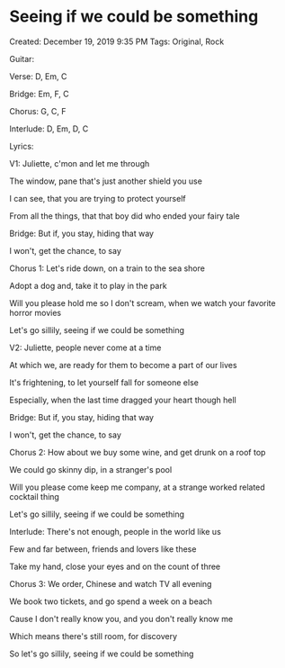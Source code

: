 # Seeing if we could be something

Created: December 19, 2019 9:35 PM
Tags: Original, Rock

Guitar:

Verse: D, Em, C

Bridge: Em, F, C

Chorus: G, C, F

Interlude: D, Em, D, C

Lyrics:

V1: Juliette, c'mon and let me through

The window, pane that's just another shield you use

I can see, that you are trying to protect yourself

From all the things, that that boy did who ended your fairy tale

Bridge: But if, you stay, hiding that way

I won't, get the chance, to say

Chorus 1: Let's ride down, on a train to the sea shore

Adopt a dog and, take it to play in the park

Will you please hold me so I don't scream, when we watch your favorite horror movies

Let's go sillily, seeing if we could be something

V2: Juliette, people never come at a time

At which we, are ready for them to become a part of our lives

It's frightening, to let yourself fall for someone else

Especially, when the last time dragged your heart though hell

Bridge: But if, you stay, hiding that way

I won't, get the chance, to say

Chorus 2: How about we buy some wine, and get drunk on a roof top

We could go skinny dip, in a stranger's pool

Will you please come keep me company, at a strange worked related cocktail​ thing

Let's go sillily, seeing if we could be something

Interlude: There's not enough, people in the world like us

Few and far between, friends and lovers like these

Take my hand, close your eyes and on the count of three

Chorus 3: We order, Chinese and watch TV all evening

We book two tickets, and go spend a week on a beach

Cause I don't really know you, and you don't really know me

Which means there's still room, for discovery

So let's go sillily, seeing if we could be something